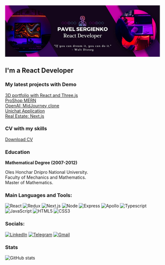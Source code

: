 ![Header](https://github.com/svmed2050/svmed2050/blob/main/assets/header1.png)

## I'm a React Developer

### My latest projects with Demo

[3D portfolio with React and Three.js](https://github.com/svmed2050/3d-portfolio-react)  
[ProShop MERN](https://github.com/svmed2050/MERN-proshop)  
[OpenAI: MidJourney clone](https://github.com/svmed2050/dalle-client-react)  
[Unichat Application](https://github.com/svmed2050/react-messenger-chat)  
[Real Estate: Next.js](https://github.com/svmed2050/next-real-estate)

### CV with my skills

[Download CV](https://drive.google.com/file/d/1WNstKJ9nLR0lF-4DEzsLQYopMUVYkJPo/view)

### Education

**Mathematical Degree (2007-2012)**

Oles Honchar Dnipro National University.  
Faculty of Mechanics and Mathematics.  
Master of Mathematics.

### Main Languages and Tools:

![React](https://img.shields.io/badge/-React-black?style=for-the-badge&logo=react)
![Redux](https://img.shields.io/badge/-Redux-black?style=for-the-badge&logo=Redux)
![Next.js](https://img.shields.io/badge/-Next.js-black?style=for-the-badge&logo=next.js)
![Node](https://img.shields.io/badge/-Node.js-black?style=for-the-badge&logo=node.js)
![Express](https://img.shields.io/badge/-express.js-black?style=for-the-badge&logo=express)
![Apollo](https://img.shields.io/badge/-Apollo-black?style=for-the-badge&logo=apollographql)
![Typescript](https://img.shields.io/badge/-Typescript-black?style=for-the-badge&logo=Typescript)
![JavaScript](https://img.shields.io/badge/-JavaScript-black?style=for-the-badge&logo=JavaScript)
![HTML5](https://img.shields.io/badge/-HTML5-black?style=for-the-badge&logo=HTML5)
![CSS3](https://img.shields.io/badge/-CSS3-black?style=for-the-badge&logo=CSS3)

### Socials:

[![LinkedIn](https://img.shields.io/badge/-LinkedIn-1E90FF?style=for-the-badge&logo=LinkedIn)](https://www.linkedin.com/in/pavelsergienko7)
[![Telegram](https://img.shields.io/badge/-Telegram-1E90FF?style=for-the-badge&logo=Telegram)](https://t.me/pavelsergienko7)
[![Gmail](https://img.shields.io/badge/-Gmail-1E90FF?style=for-the-badge&logo=Gmail)](mailto:pavelsergienko7@gmail.com)

### Stats

![GitHub stats](https://github-readme-stats.vercel.app/api?username=svmed2050&hide=issues,stars&show_icons=true&theme=dracula)
